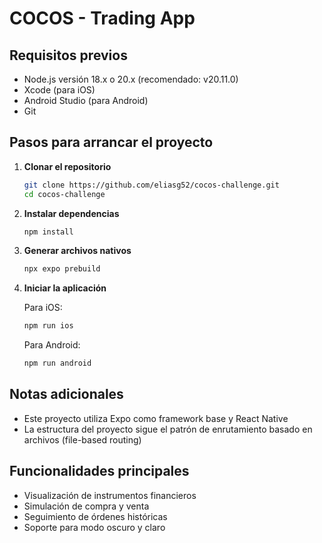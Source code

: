 # COCOS - Trading App

## Requisitos previos

- Node.js versión 18.x o 20.x (recomendado: v20.11.0)
- Xcode (para iOS)
- Android Studio (para Android)
- Git

## Pasos para arrancar el proyecto

1. **Clonar el repositorio**

   ```bash
   git clone https://github.com/eliasg52/cocos-challenge.git
   cd cocos-challenge
   ```

2. **Instalar dependencias**

   ```bash
   npm install
   ```

3. **Generar archivos nativos**

   ```bash
   npx expo prebuild
   ```

4. **Iniciar la aplicación**

   Para iOS:

   ```bash
   npm run ios
   ```

   Para Android:

   ```bash
   npm run android
   ```

## Notas adicionales

- Este proyecto utiliza Expo como framework base y React Native
- La estructura del proyecto sigue el patrón de enrutamiento basado en archivos (file-based routing)

## Funcionalidades principales

- Visualización de instrumentos financieros
- Simulación de compra y venta
- Seguimiento de órdenes históricas
- Soporte para modo oscuro y claro
